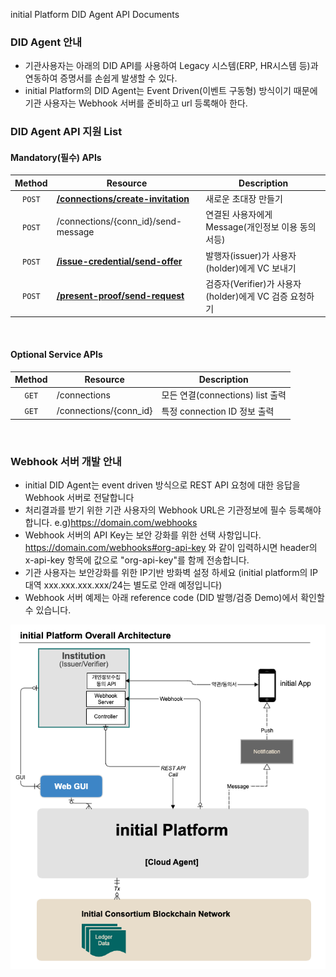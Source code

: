 <p>initial Platform DID Agent API Documents</p>

### DID Agent 안내 
- 기관사용자는 아래의 DID API를 사용하여 Legacy 시스템(ERP, HR시스템 등)과 연동하여 증명서를 손쉽게 발생할 수 있다.
- initial Platform의 DID Agent는 Event Driven(이벤트 구동형) 방식이기 때문에 기관 사용자는 Webhook 서버를 준비하고 url 등록해아 한다.

### DID Agent API 지원 List

#### Mandatory(필수) APIs

   Method  | Resource | Description 
  :---: | --- | --- 
  `POST` | **[/connections/create-invitation](../auto_connection/#step-1-faber-alice-create-invitation-send-invitation)** | 새로운 초대장 만들기 
  `POST` | /connections/{conn_id}/send-message| 연결된 사용자에게 Message(개인정보 이용 동의서등)
  `POST` | **[/issue-credential/send-offer](#)** | 발행자(issuer)가 사용자(holder)에게 VC 보내기
  `POST` | **[/present-proof/send-request](#)** | 검증자(Verifier)가 사용자(holder)에게 VC 검증 요청하기 

<br>

#### Optional Service APIs

   Method  | Resource | Description 
  :---: | --- | --- 
  `GET` | /connections | 모든 연결(connections) list 출력
  `GET` | /connections/{conn_id} | 특정 connection ID 정보 출력
  
  <br>
  
### Webhook 서버 개발 안내 
- initial DID Agent는 event driven 방식으로 REST API 요청에 대한 응답을 Webhook 서버로 전달합니다
- 처리결과를 받기 위한 기관 사용자의 Webhook URL은 기관정보에 필수 등록해야 합니다. e.g)https://domain.com/webhooks
- Webhook 서버의 API Key는 보안 강화를 위한 선택 사항입니다. https://domain.com/webhooks#org-api-key 와 같이 입력하시면 header의 x-api-key 항목에 값으로 "org-api-key"를 함께 전송합니다.
- 기관 사용자는 보안강화를 위한 IP기반 방화벽 설정 하세요 (initial platform의 IP대역 xxx.xxx.xxx.xxx/24는 별도로 안래 예정입니다)
- Webhook 서버 예제는 아래 reference code (DID 발행/검증 Demo)에서 확인할 수 있습니다. 


![platform arch](img/initial_platform_architecture.png)